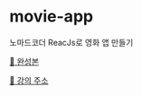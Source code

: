 # movie-app

노마드코더 ReacJs로 영화 앱 만들기

[🔗 완성본](https://hhkim0729.github.io/nomad-movie-app/)

[🔗 강의 주소](https://nomadcoders.co/react-fundamentals)
